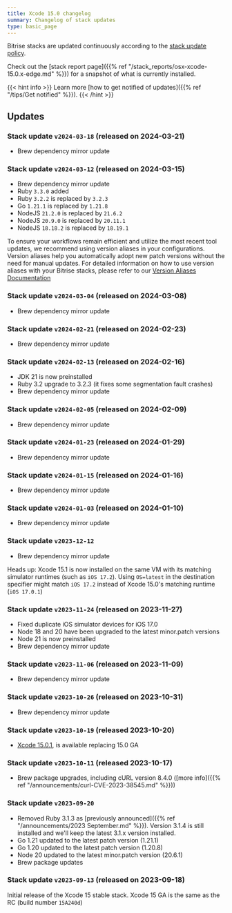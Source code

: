 ```yaml
---
title: Xcode 15.0 changelog
summary: Changelog of stack updates
type: basic_page
---
```


Bitrise stacks are updated continuously according to the [stack update policy](https://devcenter.bitrise.io/en/infrastructure/build-stacks/stack-update-policy.html).

Check out the [stack report page]({{% ref "/stack_reports/osx-xcode-15.0.x-edge.md" %}}) for a snapshot of what is currently installed.

{{< hint info >}}
Learn more [how to get notified of updates]({{% ref "/tips/Get notified" %}}).
{{< /hint >}}

## Updates

### Stack update `v2024-03-18` (released on 2024-03-21)

- Brew dependency mirror update

### Stack update `v2024-03-12` (released on 2024-03-15)

- Brew dependency mirror update
- Ruby `3.3.0` added
- Ruby `3.2.2` is replaced by `3.2.3`
- Go `1.21.1` is replaced by `1.21.8`
- NodeJS `21.2.0` is replaced by `21.6.2`
- NodeJS `20.9.0` is replaced by `20.11.1`
- NodeJS `18.18.2` is replaced by `18.19.1`

To ensure your workflows remain efficient and utilize the most recent tool updates, we recommend using version aliases in your configurations. Version aliases help you automatically adopt new patch versions without the need for manual updates. For detailed information on how to use version aliases with your Bitrise stacks, please refer to our [Version Aliases Documentation](https://stacks.bitrise.io/tips/tool-versions/#version-aliases)

### Stack update `v2024-03-04` (released on 2024-03-08)

- Brew dependency mirror update

### Stack update `v2024-02-21` (released on 2024-02-23)

- Brew dependency mirror update

### Stack update `v2024-02-13` (released on 2024-02-16)

- JDK 21 is now preinstalled
- Ruby 3.2 upgrade to 3.2.3 (it fixes some segmentation fault crashes)
- Brew dependency mirror update

### Stack update `v2024-02-05` (released on 2024-02-09)

- Brew dependency mirror update

### Stack update `v2024-01-23` (released on 2024-01-29)

- Brew dependency mirror update

### Stack update `v2024-01-15` (released on 2024-01-16)

- Brew dependency mirror update

### Stack update `v2024-01-03` (released on 2024-01-10)

- Brew dependency mirror update

### Stack update `v2023-12-12`
- Brew dependency mirror update

Heads up: Xcode 15.1 is now installed on the same VM with its matching simulator runtimes (such as `iOS 17.2`). Using `OS=latest` in the destination specifier might match `iOS 17.2` instead of Xcode 15.0's matching runtime (`iOS 17.0.1`)

### Stack update `v2023-11-24` (released on 2023-11-27)

- Fixed duplicate iOS simulator devices for iOS 17.0
- Node 18 and 20 have been upgraded to the latest minor.patch versions
- Node 21 is now preinstalled
- Brew dependency mirror update

### Stack update `v2023-11-06` (released on 2023-11-09)

- Brew dependency mirror update

### Stack update `v2023-10-26` (released on 2023-10-31)

- Brew dependency mirror update

### Stack update `v2023-10-19` (released 2023-10-20)
- [Xcode 15.0.1](https://developer.apple.com/documentation/xcode-release-notes/xcode-15_0_1-release-notes), is available replacing 15.0 GA

### Stack update `v2023-10-11` (released 2023-10-17)

- Brew package upgrades, including cURL version 8.4.0 ([more info]({{% ref "/announcements/curl-CVE-2023-38545.md" %}}))

### Stack update `v2023-09-20`

- Removed Ruby 3.1.3 as [previously announced]({{% ref "/announcements/2023 September.md" %}}). Version 3.1.4 is still installed and we'll keep the latest 3.1.x version installed.
- Go 1.21 updated to the latest patch version (1.21.1)
- Go 1.20 updated to the latest patch version (1.20.8)
- Node 20 updated to the latest minor.patch version (20.6.1)
- Brew package updates


### Stack update `v2023-09-13` (released on 2023-09-18)

Initial release of the Xcode 15 stable stack. Xcode 15 GA is the same as the RC (build number `15A240d`)
